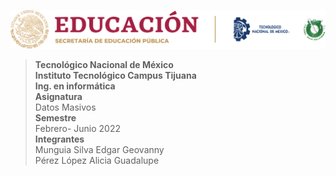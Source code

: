 ![logo](/images/tec.png)
>**Tecnológico Nacional de México  
Instituto Tecnológico Campus Tijuana  
Ing. en informática**  
**Asignatura**  
Datos Masivos  
**Semestre**  
Febrero- Junio 2022  
**Integrantes**  
Munguia Silva Edgar Geovanny  
Pérez López Alicia Guadalupe 
